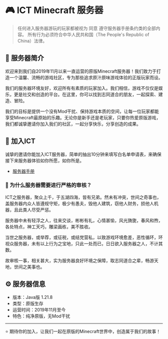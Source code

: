 # 🎮 ICT Minecraft 服务器

> 任何进入服务器游玩的玩家都被视为 同意 遵守服务器手册条约类的全部内容。
> 所有行为必须符合中华人民共和国（The People's Republic of China）法律。

## 🌟 服务器简介

欢迎来到我们自2019年11月以来一直运营的原版Minecraft服务器！我们致力于打造一个温馨、流畅的游戏社区，专为那些追求原汁原味游戏体验的正版玩家而设。

我们的服务器环境友好，欢迎所有有素质的玩家加入。我们相信，游戏不仅仅是娱乐，更是社交和创造的平台。在这里，你可以找到志同道合的朋友，一起探索、建造、冒险。

我们的目标是提供一个没有Mod干扰、保持游戏本质的空间，让每一位玩家都能享受Minecraft最原始的乐趣。无论你是新手还是老玩家，只要你热爱原版游戏，我们都诚挚邀请你加入我们的社区，一起分享快乐，分享创造的成果。

## 🎯 加入ICT

诚挚的邀请你能加入ICT服务器，简单的抽出10分钟来填写白名单申请表，来确保接下来服务器体验如你所愿，如你所是。

- [服务器手册](https://docs.qq.com/aio/DT093Q1ZOV1NpdW5X)

### 🔑 为什么服务器需要进行严格的审核？

ICT之服务器，聚众上千，于五湖四海，皆有兄弟。然未有冲突，世间之奇事也，盖服务器内众人皆遵规守矩，极少有愚夫，毁他人建筑，窃他人财务，损他人机器，且此类人尽受严惩。

服务器中未有轻浮之人，往来交谈，彬彬有礼，心情甚愉，风光旖旎，春风和煦，各处特点，神工天巧，雕梁画栋，美不胜收。

当世之服务器，或举荐，或征税，或结党营私，以致游戏环境愈差，恶性循环，环视众服务器，未有以上行为之宝地，只此一处而已，日日欲入服务器之人，不计其数。

故审核一事，相关甚大，实为服务器良好环境之保障，取志同道合之辈，畅游天地，世间之美事也。

## ⚙️ 服务器信息

- 版本：Java版 1.21.8
- 类型：原版生存
- 运营时间：2019年11月至今
- 特色：纯净原版，无Mod干扰

---

⭐ 期待你的加入，让我们一起在原版的Minecraft世界中，创造属于我们的故事！
